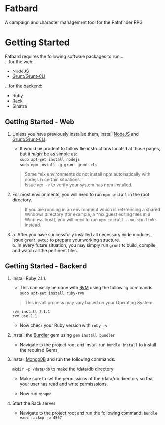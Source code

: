 Fatbard
=======
A campaign and character management tool for the Pathfinder RPG

Getting Started
===============

Fatbard requires the following software packages to run...  
...for the web:
* [NodeJS](http://www.nodejs.org)
* [Grunt/Grunt-CLI](http://www.gruntjs.com)

...for the backend:  
* Ruby
* Rack
* Sinatra

Getting Started - Web
---------------------

1.  Unless you have previously installed them, install [NodeJS](http://www.nodejs.org) and [Grunt/Grunt-CLI](http://www.gruntjs.com).  
    * It would be prudent to follow the instructions located at those pages, but it *might* be as simple as:  
        `sudo apt-get install nodejs`  
        `sudo npm install -g grunt grunt-cli`

    >Some *nix environments do not install npm automatically with nodejs in certain situations.  
    >Issue `npm -v` to verify your system has npm installed.


2.  For most environments, you will need to run `npm install` in the root directory.
    >If you are running in an environment which is referencing a shared Windows directory (for example, a *nix guest editing files in a Windows host), you will need to run `npm install --no-bin-links` instead.

3.  
    a. After you have successfully installed all necessary node modules, issue `grunt setup` to prepare your working structure.  
    b. In every future situation, you may simply run `grunt` to build, compile, and watch all the pertinent files.

Getting Started - Backend
-------------------------

1.  Install Ruby 2.1.1.
    * This can easily be done with [RVM](http://rvm.io/rvm/install) using the following commands:
        `sudo apt-get install ruby-rvm`

    >This install process may vary based on your Operating System

    `rvm install 2.1.1`  
    `rvm use 2.1`

    * Now check your Ruby version with `ruby -v`

2.  Install the [Bundler](http://bundler.io/) gem using `gem install bundler`

    * Navigate to the project root and install run `bundle install` to install the required Gems

3.  Install [MongoDB](http://docs.mongodb.org/manual/installation/) and run the following commands:

    `mkdir -p /data/db` to make the /data/db directory

    * Make sure to set the permissions of the /data/db directory so that your user has read and write permisssions.

    * Now run `mongod`

4.  Start the Rack server

    * Navigate to the project root and run the following command: `bundle exec rackup -p 4567`
